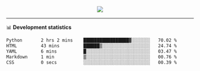<h3 align="center">
  <a href="https://github.com/hwalker928">
      <img src="https://github-profile-trophy.vercel.app/?username=hwalker928&no-bg=true&no-frame=true">
  </a>
</h3>


<hr>

📊 **Development statistics**

<!--START_SECTION:waka-->

```txt
Python       2 hrs 2 mins    █████████████████▓░░░░░░░   70.02 %
HTML         43 mins         ██████▒░░░░░░░░░░░░░░░░░░   24.74 %
YAML         6 mins          █░░░░░░░░░░░░░░░░░░░░░░░░   03.47 %
Markdown     1 min           ▒░░░░░░░░░░░░░░░░░░░░░░░░   00.76 %
CSS          0 secs          ░░░░░░░░░░░░░░░░░░░░░░░░░   00.39 %
```

<!--END_SECTION:waka-->
